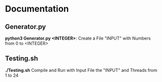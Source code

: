 # Documentation
## Generator.py
**python3 Generator.py \<INTEGER\>**: Create a File "INPUT" with Numbers from 0 to \<INTEGER\>

## Testing.sh
**./Testing.sh** Compile and Run with Input File the "INPUT" and Threads from 1 to 24
